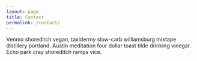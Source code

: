 ```yaml
---
layout: page
title: Contact
permalink: /contact/
---
```


Venmo shoreditch vegan, taxidermy slow-carb williamsburg mixtape distillery portland. Austin meditation four dollar toast tilde drinking vinegar. Echo park cray shoreditch ramps vice.
